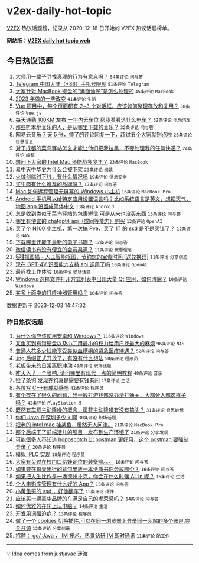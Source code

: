 # v2ex-daily-hot-topic

[V2EX](https://www.v2ex.com/) 热议话题榜，记录从 2020-12-18 日开始的 V2EX 热议话题榜单。

**网站版：[V2EX daily hot topic web](https://boojack.github.io/v2ex-daily-hot-topic-web/)**

## 今日热议话题

<!-- TODAY BEGIN -->

1. [大师用一辈子寻找真理的行为有意义吗？](https://www.v2ex.com/t/997241) `54条评论` `问与答`
1. [Telegram 中国大陆（+86）手机号限制](https://www.v2ex.com/t/997237) `51条评论` `Telegram`
1. [大家针对 MacBook 键盘的“满面油光”是怎么处理的](https://www.v2ex.com/t/997206) `45条评论` `MacBook`
1. [2023 年做的一些改变](https://www.v2ex.com/t/997199) `41条评论` `生活`
1. [Vue 项目中，每个页面都有 2~3 个对话框，应该如何整理存放和复用？](https://www.v2ex.com/t/997210) `38条评论` `Vue.js`
1. [每天通勤 100KM 左右 一年内无车位 帮我看看选什么电车？](https://www.v2ex.com/t/997261) `32条评论` `电动汽车`
1. [那些听本地音乐的人，是从哪里下载的音乐？](https://www.v2ex.com/t/997213) `32条评论` `问与答`
1. [网易云音乐 7 天 5 张，领了的评论回复一下，超过五个大家就别点啦](https://www.v2ex.com/t/997197) `26条评论` `优惠信息`
1. [对于成都的菜鸟驿站怎么才能让他们把我拉黑，不要处理我的任何快递？](https://www.v2ex.com/t/997258) `24条评论` `成都`
1. [想问下大家的 Intel Mac 还能战多少年？](https://www.v2ex.com/t/997243) `23条评论` `MacBook`
1. [易中天中华史为什么会被下架](https://www.v2ex.com/t/997216) `23条评论` `阅读`
1. [火绒剑临时下线，有什么情况吗](https://www.v2ex.com/t/997262) `19条评论` `信息安全`
1. [买牛肉有什么推荐的品牌吗？](https://www.v2ex.com/t/997282) `17条评论` `问与答`
1. [Mac 如何远程管理无屏幕的 Windows 小主机](https://www.v2ex.com/t/997274) `16条评论` `MacBook Pro`
1. [Android 手机可以给特定应用设置语言吗？比如系统语言是英文，想把天气、地图 app 设置成简体中文](https://www.v2ex.com/t/997299) `13条评论` `Android`
1. [总是收到类似于菜鸟驿站的包裹短信 可是从来也没买东西](https://www.v2ex.com/t/997251) `13条评论` `问与答`
1. [哪里有便宜的 chatgpt4 api（或同等能力）购买](https://www.v2ex.com/t/997292) `12条评论` `OpenAI`
1. [买了个 N100 小主机，第一次搞 Pve，买了 1T 的 ssd 是不是买错了？](https://www.v2ex.com/t/997273) `12条评论` `NAS`
1. [下载哪里还能下最新的电子书啊？](https://www.v2ex.com/t/997214) `12条评论` `问与答`
1. [微信读书有没有便宜的会员渠道？](https://www.v2ex.com/t/997204) `11条评论` `优惠信息`
1. [🐱🎁抠图猫 - 人工智能抠图，节约您的宝贵时间 [送兑换码]](https://www.v2ex.com/t/997202) `11条评论` `分享创造`
1. [现在 GPT-4V 识图能力支持 api 调用了吗](https://www.v2ex.com/t/997283) `10条评论` `OpenAI`
1. [最近找工作体验](https://www.v2ex.com/t/997268) `10条评论` `职场话题`
1. [Windows 选择文件打开方式列表中出现大量 Qt 应用，如何清除？](https://www.v2ex.com/t/997246) `10条评论` `Windows`
1. [某多上面卖的打呼神器管用吗？](https://www.v2ex.com/t/997229) `10条评论` `问与答`

数据更新于 2023-12-03 14:47:32

<!-- TODAY END -->

### 昨日热议话题

<!-- YESTERDAY BEGIN -->

1. [为什么你应该使用安卓和 Windows？](https://www.v2ex.com/t/997060) `116条评论` `Windows`
1. [某鱼买到有锁硬盘以及小二用最小的权力给用户找最大的麻烦](https://www.v2ex.com/t/997141) `96条评论` `NAS`
1. [普通人花多少钱能享受类似血槽姐的紧急医疗待遇？](https://www.v2ex.com/t/997047) `52条评论` `问与答`
1. [.ing 后缀正式开放了，有没有什么想法](https://www.v2ex.com/t/997053) `50条评论` `程序员`
1. [老板带来的日常离职冲动](https://www.v2ex.com/t/997026) `49条评论` `职场话题`
1. [昨天入了一个唢呐, 请问哪里有现代一点的简明教程](https://www.v2ex.com/t/997032) `48条评论` `音乐`
1. [捡了条狗 发现养狗真是需要有钱有闲](https://www.v2ex.com/t/997075) `47条评论` `生活`
1. [各位写 C++有成就感吗](https://www.v2ex.com/t/997106) `42条评论` `程序员`
1. [有个存在了很久的问题，我一般打游戏都没办法打通关，大部分人都这样子吗？](https://www.v2ex.com/t/997107) `42条评论` `PlayStation 5`
1. [既然有车载主动降噪的概念，房载主动降噪有没有搞头？](https://www.v2ex.com/t/997021) `31条评论` `奇思妙想`
1. [你们 Java 在深圳多少 k 啊](https://www.v2ex.com/t/997044) `30条评论` `职场话题`
1. [把老的 intel mac 挂某鱼，居然无人问津。](https://www.v2ex.com/t/997171) `21条评论` `MacBook Pro`
1. [那个后端干了前端活儿的项目，发布到生产环境了](https://www.v2ex.com/t/997058) `21条评论` `分享发现`
1. [可能很多人不知道 hoppscotch 比 postman 更好用，这个 postman 要强制登录了](https://www.v2ex.com/t/997157) `20条评论` `程序员`
1. [模拟 IPLC 实现](https://www.v2ex.com/t/997085) `18条评论` `程序员`
1. [大家有买过在校门口给娃定位的装备嘛。。。](https://www.v2ex.com/t/997016) `18条评论` `问与答`
1. [如果要在每天出行的背包里放一本纸质书你会放哪个？](https://www.v2ex.com/t/997103) `16条评论` `问与答`
1. [如果把人生比作是一场德州扑克，你会在什么时候 All In 呢？](https://www.v2ex.com/t/997039) `16条评论` `生活`
1. [个人电影库管理有什么好的 App？](https://www.v2ex.com/t/997136) `15条评论` `问与答`
1. [小黄鱼买的 ssd ，好像翻车了](https://www.v2ex.com/t/997069) `15条评论` `硬件`
1. [应该买一辆豪华品牌的车满足自己的虚荣感吗？](https://www.v2ex.com/t/997187) `14条评论` `问与答`
1. [如何优雅的在床上玩电脑？](https://www.v2ex.com/t/997181) `14条评论` `生活`
1. [开发用词强迫症？](https://www.v2ex.com/t/997057) `13条评论` `程序员`
1. [做了一个 cookies 切换插件,可以在同一浏览器上登录同一网站的多个账户,完全开源](https://www.v2ex.com/t/997013) `12条评论` `分享创造`
1. [招聘： go/ Java ， IM 技术，热爱钻研 IM 即时通讯](https://www.v2ex.com/t/997154) `11条评论` `酷工作`

<!-- YESTERDAY END -->

---

💡 Idea comes from [justjavac 迷渡](https://github.com/justjavac/)
